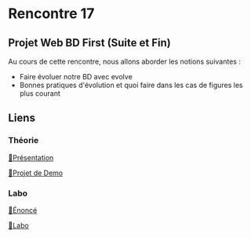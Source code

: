 # Rencontre 17

## Projet Web BD First (Suite et Fin)

Au cours de cette rencontre, nous allons aborder les notions suivantes : 
 * Faire évoluer notre BD avec evolve
 * Bonnes pratiques d'évolution et quoi faire dans les cas de figures les plus courant

## Liens

### Théorie

[🔗Présentation](@site/static/powerpoint/420_4D5_R17_EVOLVE.pdf)

[🔗Projet de Demo](@site/static/powerpoint/420_4D5_R17_Demo_Evolve.zip)

### Labo

[🔗Énoncé](@site/static/exos/420_4D5_R17_LaboEvolve.docx)

[🔗Labo](@site/static/exos/420_4D5_R17_Labo_ProjetInitial.zip)
